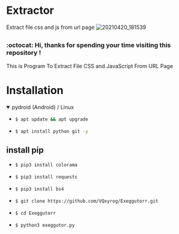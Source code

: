 # Extractor
Extract file css and js from url page
![20210420_181539](https://user-images.githubusercontent.com/82809095/115387898-7536e480-a205-11eb-82e1-ac36c4265deb.jpg)

##
### :octocat: Hi, thanks for spending your time visiting this repository !
<p>
This is Program To Extract File CSS and JavaScript From URL Page
</p>


# Installation
<details open>
<summary> pydroid (Android) / Linux</summary>

- ```bash
  $ apt update && apt upgrade
  ```

- ```bash
  $ apt install python git -y
  ```

## install pip
- ```bash
  $ pip3 install colorama
  ```

- ```bash
  $ pip3 install requests
  ```

- ```bash
  $ pip3 install bs4
  ```

- ```bash
  $ git clone https://github.com/VQxyrog/Exeggutorr.git
  ```

- ```bash
  $ cd Exeggutorr
  ```

- ```bash
  $ python3 exeggutor.py
  ```
